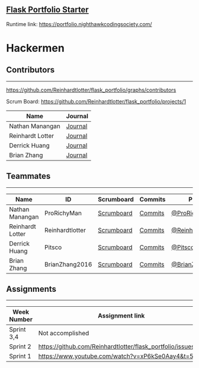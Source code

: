 ## [Flask Portfolio Starter](https://nighthawkcodingsociety.com/projectsearch/details/Flask%20Portfolio%20Starter)
Runtime link: https://portfolio.nighthawkcodingsociety.com/

# Hackermen
## Contributors
---------------------------------------

https://github.com/Reinhardtlotter/flask_portfolio/graphs/contributors

Scrum Board: https://github.com/Reinhardtlotter/flask_portfolio/projects/1

| Name             | Journal                                                                                                      |
| ---------------- | ------------------------------------------------------------------------------------------------------------ |
| Nathan Manangan  | [Journal](https://docs.google.com/document/d/1idJAvADCA999Sjsmv-bFHnBBsa4b5_uENYpmctUlBRE/edit?usp=sharing) |
| Reinhardt Lotter | [Journal](https://docs.google.com/document/d/1RswJedH_RbVV_5PU1sm5s7TqzYHJ_yWxu3bevAXvGP4/edit?usp=sharing) |
| Derrick Huang    | [Journal](https://docs.google.com/document/d/1idJAvADCA999Sjsmv-bFHnBBsa4b5_uENYpmctUlBRE/edit?usp=sharing) |
| Brian Zhang      | [Journal](https://docs.google.com/document/d/1KV3UE5QOkHorjQMKIpeUL6d1Ptxy_qY4MGuTyJsKths/edit?usp=sharing) |

## Teammates
---------------------------------------
| Name             | ID              | Scrumboard                                                                   | Commits  | Profile          |
| ---------------- | --------------- | ---------------------------------------------------------------------------- | -------- | ---------------- |
| Nathan Manangan  | ProRichyMan     | [Scrumboard](https://github.com/Reinhardtlotter/flask_portfolio/projects/1) | [Commits](https://github.com/Reinhardtlotter/flask_portfolio/commits?author=Reinhardtlotter)         | [@ProRichyMan](https://github.com/ProRichyMan)     |
| Reinhardt Lotter | Reinhardtlotter | [Scrumboard](https://github.com/Reinhardtlotter/flask_portfolio/projects/1) | [Commits](https://github.com/Reinhardtlotter/flask_portfolio/commits?author=Reinhardtlotter)         | [@Reinhardtlotter](https://github.com/Reinhardtlotter) |
| Derrick Huang    | Pitsco          | [Scrumboard](https://github.com/Reinhardtlotter/flask_portfolio/projects/1) | [Commits](https://github.com/Reinhardtlotter/flask_portfolio/commits?author=Pitsco)         | [@Pitsco](https://github.com/Pitsco)          |
| Brian Zhang      | BrianZhang2016  | [Scrumboard](https://github.com/Reinhardtlotter/flask_portfolio/projects/1) | [Commits](https://github.com/Reinhardtlotter/flask_portfolio/commits?author=BrianZhang2016)          | [@BrianZhang2016](https://github.com/BrianZhang2016)  |


## Assignments
---------------------------------------
| Week Number   | Assignment link                                              |
| ------------- | -------------------------------------------------------------| 
| Sprint 3,4    | Not accomplished                                             |
| Sprint 2      | https://github.com/Reinhardtlotter/flask_portfolio/issues/18 | 
| Sprint 1      | https://www.youtube.com/watch?v=xP6kSe0Aay4&t=5s             |
